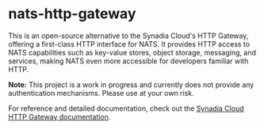 # nats-http-gateway

This is an open-source alternative to the Synadia Cloud's HTTP Gateway, offering a first-class HTTP interface for NATS. It provides HTTP access to NATS capabilities such as key-value stores, object storage, messaging, and services, making NATS even more accessible for developers familiar with HTTP.

**Note:** This project is a work in progress and currently does not provide any authentication mechanisms. Please use at your own risk.

For reference and detailed documentation, check out the [Synadia Cloud HTTP Gateway documentation](https://docs.synadia.com/cloud/resources/http-gateway).
